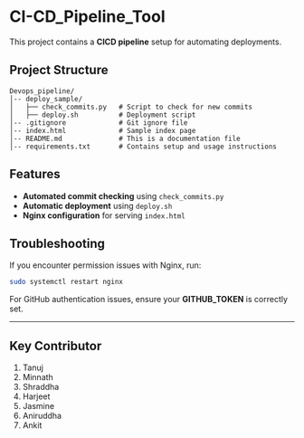 # CI-CD_Pipeline_Tool

This project contains a **CICD pipeline** setup for automating deployments.

## Project Structure

```
Devops_pipeline/
│-- deploy_sample/
│   ├── check_commits.py   # Script to check for new commits
│   ├── deploy.sh          # Deployment script
│-- .gitignore             # Git ignore file
│-- index.html             # Sample index page
│-- README.md              # This is a documentation file
│-- requirements.txt       # Contains setup and usage instructions
```

## Features
- **Automated commit checking** using `check_commits.py`
- **Automatic deployment** using `deploy.sh`
- **Nginx configuration** for serving `index.html`

## Troubleshooting
If you encounter permission issues with Nginx, run:
```bash
sudo systemctl restart nginx
```

For GitHub authentication issues, ensure your **GITHUB_TOKEN** is correctly set.

---

## Key Contributor
1. Tanuj
2. Minnath
3. Shraddha
4. Harjeet
5. Jasmine
6. Aniruddha
7. Ankit

